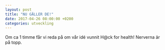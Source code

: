 ```yaml
---
layout: post
title: "NU GÄLLER DE!"
date: 2017-04-26 08:00:00 +0200
categories: utveckling
---
```

Om ca 1 timme får vi reda på om vår idé vunnit H@ck for health! Nerverna är på topp.
